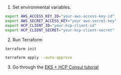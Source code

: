 1. Set environmental variables.

```sh
export AWS_ACCESS_KEY_ID="your-aws-access-key-id"
export AWS_SECRET_ACCESS_KEY="your aws-secret-key"
export HCP_CLIENT_ID="your-hcp-client-id"
export HCP_CLIENT_SECRET="your-hcp-client-secret"
```

2. Run Terraform

```sh
terraform init
```

```sh
terraform apply --auto-approve
```

3. Go through the [EKS + HCP Consul tutorial](https://learn.hashicorp.com/tutorials/cloud/consul-client-eks)